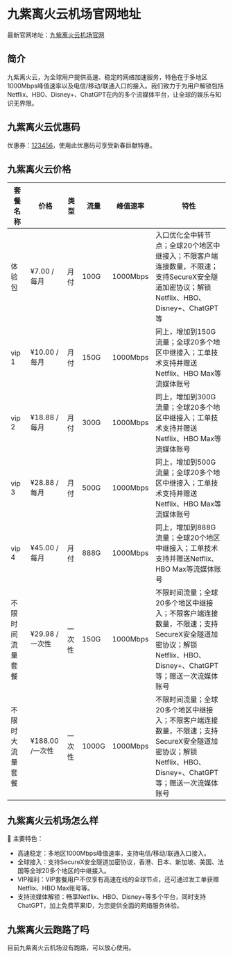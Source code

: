 
# 九紫离火云机场官网地址

最新官网地址：[九紫离火云机场官网](https://abc.thesyeec7l60ouav1lz0tesk.top/#/register?code=Oj1C4bfJ)


## 简介
九紫离火云，为全球用户提供高速、稳定的网络加速服务，特色在于多地区1000Mbps峰值速率以及电信/移动/联通入口的接入。我们致力于为用户解锁包括Netflix、HBO、Disney+、ChatGPT在内的多个流媒体平台，让全球的娱乐与知识无界限。


## 九紫离火云优惠码

优惠券：[123456](https://abc.thesyeec7l60ouav1lz0tesk.top/#/register?code=Oj1C4bfJ)，使用此优惠码可享受新春巨献特惠。


## 九紫离火云价格

| 套餐名称 | 价格 | 类型 | 流量 | 峰值速率 | 特性 |
| --- | --- | --- | --- | --- | --- |
| 体验包 | ¥7.00 /每月 | 月付 | 100G | 1000Mbps | 入口优化全中转节点；全球20个地区中继接入；不限客户端连接数量，不限速；支持SecureX安全隧道加密协议；解锁Netflix、HBO、Disney+、ChatGPT等 |
| vip 1 | ¥10.00 /每月 | 月付 | 150G | 1000Mbps | 同上，增加到150G流量；全球20多个地区中继接入；工单技术支持并赠送Netflix、HBO Max等流媒体账号 |
| vip 2 | ¥18.88 /每月 | 月付 | 300G | 1000Mbps | 同上，增加到300G流量；全球20多个地区中继接入；工单技术支持并赠送Netflix、HBO Max等流媒体账号 |
| vip 3 | ¥28.88 /每月 | 月付 | 500G | 1000Mbps | 同上，增加到500G流量；全球20多个地区中继接入；工单技术支持并赠送Netflix、HBO Max等流媒体账号 |
| vip 4 | ¥45.00 /每月 | 月付 | 888G | 1000Mbps | 同上，增加到888G流量；全球20个地区中继接入；工单技术支持并赠送Netflix、HBO Max等流媒体账号 |
| 不限时间流量套餐 | ¥29.98 /一次性 | 一次性 | 150G | 1000Mbps | 不限时间流量；全球20多个地区中继接入；不限客户端连接数量，不限速；支持SecureX安全隧道加密协议；解锁Netflix、HBO、Disney+、ChatGPT等；赠送一次流媒体账号 |
| 不限时大流量套餐 | ¥188.00 /一次性 | 一次性 | 1000G | 1000Mbps | 不限时间流量；全球20多个地区中继接入；不限客户端连接数量，不限速；支持SecureX安全隧道加密协议；解锁Netflix、HBO、Disney+、ChatGPT等；赠送一次流媒体账号 |

## 九紫离火云机场怎么样

🚀 主要特色：
- 高速稳定：多地区1000Mbps峰值速率，支持电信/移动/联通入口接入。
- 全球接入：支持SecureX安全隧道加密协议，香港、日本、新加坡、美国、法国等全球20多个地区的中继接入。
- VIP福利：VIP套餐用户不仅享有高速在线的全球节点，还可通过发工单获赠Netflix、HBO Max账号等。
- 支持流媒体解锁：畅享Netflix、HBO、Disney+等多个平台，同时支持ChatGPT，加上免费苹果ID，为您提供全面的网络服务体验。

## 九紫离火云跑路了吗

目前九紫离火云机场没有跑路，可以放心使用。

